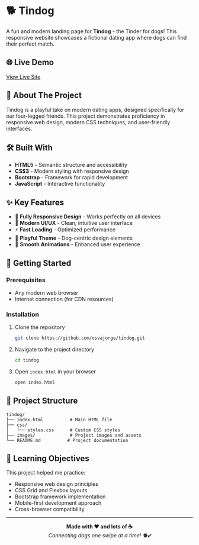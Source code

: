 # 🐕 Tindog

A fun and modern landing page for **Tindog** - the Tinder for dogs! This responsive website showcases a fictional dating app where dogs can find their perfect match.

## 🌐 Live Demo
[View Live Site](https://osvajorge.github.io/tindog/)

## 📝 About The Project
Tindog is a playful take on modern dating apps, designed specifically for our four-legged friends. This project demonstrates proficiency in responsive web design, modern CSS techniques, and user-friendly interfaces.

## 🛠️ Built With
- **HTML5** - Semantic structure and accessibility
- **CSS3** - Modern styling with responsive design
- **Bootstrap** - Framework for rapid development
- **JavaScript** - Interactive functionality

## ✨ Key Features
- 📱 **Fully Responsive Design** - Works perfectly on all devices
- 🎨 **Modern UI/UX** - Clean, intuitive user interface
- ⚡ **Fast Loading** - Optimized performance
- 🐾 **Playful Theme** - Dog-centric design elements
- 💫 **Smooth Animations** - Enhanced user experience


## 🚀 Getting Started

### Prerequisites
- Any modern web browser
- Internet connection (for CDN resources)

### Installation
1. Clone the repository
   ```bash
   git clone https://github.com/osvajorge/tindog.git
   ```
2. Navigate to the project directory
   ```bash
   cd tindog
   ```
3. Open `index.html` in your browser
   ```bash
   open index.html
   ```

## 📂 Project Structure
```
tindog/
├── index.html          # Main HTML file
├── css/
│   └── styles.css      # Custom CSS styles
├── images/             # Project images and assets
└── README.md          # Project documentation
```

## 🎯 Learning Objectives
This project helped me practice:
- Responsive web design principles
- CSS Grid and Flexbox layouts
- Bootstrap framework implementation
- Mobile-first development approach
- Cross-browser compatibility

---

<div align="center">
  <strong>Made with ❤️ and lots of ☕</strong>
  <br>
  <em>Connecting dogs one swipe at a time! 🐕💕</em>
</div>

